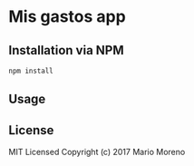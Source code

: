 # Mis gastos app


## Installation via NPM

```bash
npm install
```


## Usage



## License

MIT Licensed
Copyright (c) 2017 Mario Moreno

